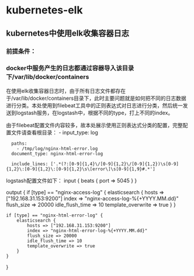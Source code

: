# kubernetes-elk
## kubernetes中使用elk收集容器日志

### 前提条件：
### docker中服务产生的日志都通过容器导入该目录下/var/lib/docker/containers

在使用elk收集容器日志时，由于所有日志文件都存在于/var/lib/docker/containers目录下，此时主要问题就是如何把不同的日志数据进行分类。本处使用到filebeat工具中的正则表达式对日志进行分类，然后统一发送到logstash服务，在logstash中，根据不同的type，打上不同的index。

由于filebeat配置文件内容较多，故本处展示使用正则表达式分类的配置，完整配置文件请查看根目录：
    - input_type: log
    
      paths:
        - /tmp/log/nginx-html-error.log
      document_type: nginx-html-error-log
    
      include_lines: ['.*(?:[0-9]{1,4}\/[0-9]{1,2}\/[0-9]{1,2})\s[0-9]{1,2}\:[0-9]{1,2}\:[0-9]{1,2}\s\[error\]\s[0-9]{1,9}#.*']



logstash配置文件如下：
input {
    beats {
        port => 5045
        }
}

output {
    if [type] == "nginx-access-log" {
        elasticsearch {
            hosts => ["192.168.31.153:9200"]
            index => "nginx-access-log-%{+YYYY.MM.dd}"
            flush_size => 20000
            idle_flush_time => 10
            template_overwrite => true
        }
    }

    if [type] == "nginx-html-error-log" {
        elasticsearch {
            hosts => ["192.168.31.153:9200"]
            index => "nginx-html-error-log-%{+YYYY.MM.dd}"
            flush_size => 20000
            idle_flush_time => 10
            template_overwrite => true
        }
    }
}
















